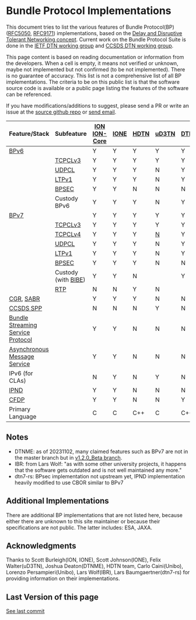 # Bundle Protocol Implementations

This document tries to list the various features of Bundle Protocol(BP) ([RFC5050](https://www.rfc-editor.org/rfc/rfc5050.txt), [RFC9171](https://www.rfc-editor.org/rfc/rfc9171.txt)) implementations, based on the [Delay and Disruptive Tolerant Networking concept](https://www.rfc-editor.org/rfc/rfc4838.txt). Current work on the Bundle Protocol Suite is done in the [IETF DTN working group](https://datatracker.ietf.org/wg/dtn/documents/) and [CCSDS DTN working group](https://cwe.ccsds.org/sis/default.aspx#_SIS-DTN).

This page content is based on reading documentation or information from the developers. When a cell is empty, it means not verified or unknown, maybe not implemented but not confirmed (to be not implemented). There is no guarantee of accuracy. This list is not a comprehensive list of all BP implementations. The criteria to be on this public list is that the software source code is available or a public page listing the features of the software can be referenced. 

If you have modifications/additions to suggest, please send a PR or write an issue at the [source github repo](https://github.com/ipnsig-pwg/ipnsig-pwg.github.io) or [send email](mailto:marc.blanchet@viagenie.ca).

| Feature/Stack | Subfeature | [ION](https://sourceforge.net/projects/ion-dtn/) [ION-Core](https://github.com/nasa-jpl/ion-core) | [IONE](https://sourceforge.net/projects/ione/) | [HDTN](https://github.com/nasa/HDTN/wiki/HDTN-Implementation-Features) | [uD3TN](https://gitlab.com/d3tn/ud3tn) | [DTNME](https://github.com/nasa/DTNME) | [BPLib/CFS](https://github.com/nasa/bplib) | [Unibo](https://gitlab.com/unibo-dtn/) | [IBR](https://github.com/ibrdtn/ibrdtn) | [dtn7-rs](https://github.com/dtn7/dtn7-rs) |
| --- | --- | --- | --- | --- | --- | --- | --- | --- | --- | --- |
| [BPv6](https://www.rfc-editor.org/rfc/rfc5050) | | Y | Y | Y | Y | Y | Y | N | Y | N |
|  | [TCPCLv3](https://www.rfc-editor.org/rfc/rfc7242) | Y | Y | Y | Y | Y | | N | Y | N |
|  | [UDPCL](https://www.rfc-editor.org/rfc/rfc7122) | Y | Y | Y | N | Y |  | N | Y | N |
|  | [LTPv1](https://www.rfc-editor.org/rfc/rfc5326) | Y | Y | Y | N | Y |  | N | N | N |
|  | [BPSEC](https://www.rfc-editor.org/rfc/rfc6257) | Y | Y | N | N | N |  | N | Y | N |
|  | Custody BPv6 | Y | Y | Y | N | Y |  | N | | N |
| [BPv7](https://www.rfc-editor.org/rfc/rfc9171) | | Y | Y | Y | Y | Y | Y | Y | N | Y |
|  | [TCPCLv3](https://www.rfc-editor.org/rfc/rfc7242) | Y | Y | Y | Y | Y |  | Y | N | N |
|  | [TCPCLv4](https://www.rfc-editor.org/rfc/rfc9174) | Y | Y | Y | [N](https://gitlab.com/d3tn/ud3tn/-/issues/40) | Y |  | N | N | Y |
|  | [UDPCL](https://datatracker.ietf.org/doc/draft-sipos-dtn-udpcl/) | Y | Y | Y | N | Y | | N | N | N |
|  | [LTPv1](https://www.rfc-editor.org/rfc/rfc5326) | Y | Y | Y | N | Y |  | Y | N | N |
|  | [BPSEC](https://www.rfc-editor.org/rfc/rfc9172) | Y | Y | Y | N | N |  | N | N | N |
| | Custody (with [BIBE](https://datatracker.ietf.org/doc/draft-ietf-dtn-bibect/)) | Y | Y | N |  | Y |  | N | N | N |
| | [RTP](https://www.google.com/url?sa=t&rct=j&q=&esrc=s&source=web&cd=&ved=2ahUKEwjrn92gvJaCAxXxFFkFHXY5A1QQFnoECAwQAQ&url=https%3A%2F%2Fcwe.ccsds.org%2Fsis%2Fdocs%2FSIS-MIA%2FDraft%2520Documents%2FRTP%2520over%2520DTN%2520for%2520Video%2F766x3r0_JPM_RID_Answer_TEMP.doc&usg=AOvVaw3YVH8gKoTvgPLxiUC7PgPq&opi=89978449) | N | N | Y | N |  |  | N | N | N |
| [CGR](https://datatracker.ietf.org/doc/html/draft-burleigh-dtnrg-cgr), [SABR](https://public.ccsds.org/Pubs/734x3b1.pdf) | | Y | Y | Y | N | N |  | Y | Y | N |
| [CCSDS SPP](https://public.ccsds.org/Pubs/133x0b2e1.pdf) | | N | N | N | Y |N |  | N | N | N |
| [Bundle Streaming Service Protocol](https://public.ccsds.org/Pubs/730x2g1.pdf) | | Y | Y | N | N | N |  | N | N | N |
| [Asynchronous Message Service](https://public.ccsds.org/Pubs/735x1b1.pdf) | | Y | Y | N | N | N |  | N | N | N |
| IPv6 (for CLAs) | | N | Y | N | Y | N |  | Y | Y | Y |
| [IPND](https://datatracker.ietf.org/doc/draft-johnson-dtn-ipnd/) | | Y | Y | N | N | N |  | N | Y | [N](https://github.com/dtn7/dtn7-rs/blob/master/doc/ipnd-ng.md) |
| [CFDP](https://public.ccsds.org/Pubs/727x0b5.pdf) | | Y | Y | N | N | Y |  | N | N | N |
| Primary Language | | C | C | C++ | C | C++ | C | C++ | C++ | rust |

## Notes
- DTNME: as of 20231102, many claimed features such as BPv7 are not in the master branch but in [v1.2.0_Beta branch](https://github.com/nasa/DTNME/tree/v1.2.0_Beta).
- IBR: from Lars Wolf: "as with some other university projects, it happens that the software gets outdated and is not well maintained any more."
- dtn7-rs: BPsec implementation not upstream yet, IPND implementation heavily modified to use CBOR similar to BPv7
  
## Additional Implementations
There are additional BP implementations that are not listed here, because either there are unknown to this site maintainer or because their specifications are not public. The latter includes: ESA, JAXA.

## Acknowledgments
Thanks to Scott Burleigh(ION, IONE), Scott Johnson(IONE), Felix Walter(uD3TN), Joshua Deaton(DTNME), HDTN team, Carlo Caini(Unibo), Lorenzo Persampieri(Unibo), Lars Wolf(IBR), Lars Baumgaertner(dtn7-rs) for providing information on their implementations.

## Last Version of this page
[See last commit](https://github.com/ipnsig-pwg/ipnsig-pwg.github.io/commits/main)
